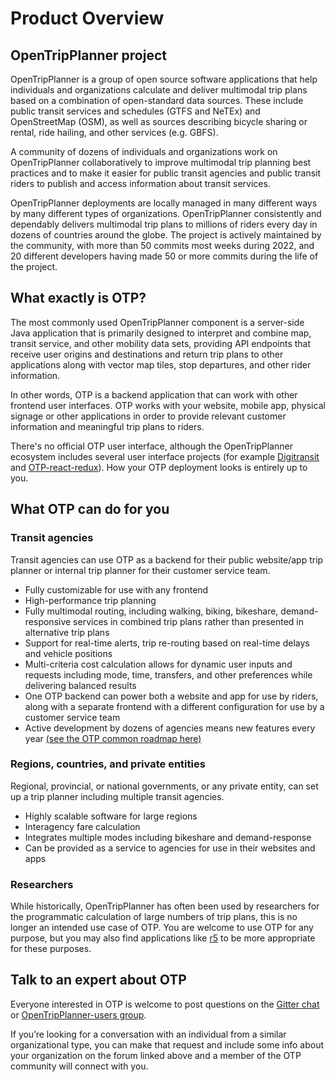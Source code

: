 # Product Overview

## OpenTripPlanner project

OpenTripPlanner is a group of open source software applications that help individuals and organizations 
calculate and deliver multimodal trip plans based on a combination of open-standard data sources.
These include public transit services and schedules (GTFS and NeTEx) and OpenStreetMap (OSM), as 
well as sources describing bicycle sharing or rental, ride hailing, and other services (e.g. GBFS).

A community of dozens of individuals and organizations work on OpenTripPlanner collaboratively to 
improve multimodal trip planning best practices and to make it easier for public transit agencies and 
public transit riders to publish and access information about transit services.

OpenTripPlanner deployments are locally managed in many different ways by many different types of organizations. 
OpenTripPlanner consistently and dependably delivers multimodal trip plans to millions of riders 
every day in dozens of countries around the globe. The project is actively maintained by the community, 
with more than 50 commits most weeks during 2022, and 20 different developers having made 50 or more 
commits during the life of the project.

## What exactly is OTP?

The most commonly used OpenTripPlanner component is a server-side Java application that is primarily 
designed to interpret and combine map, transit service, and other mobility data sets, providing API 
endpoints that receive user origins and destinations and return trip plans to other applications 
along with vector map tiles, stop departures, and other rider information.

In other words, OTP is a backend application that can work with other frontend user interfaces. OTP 
works with your website, mobile app, physical signage or other applications in order to provide 
relevant customer information and meaningful trip plans to riders.

There's no official OTP user interface, although the OpenTripPlanner ecosystem includes several user 
interface projects (for example [Digitransit](https://github.com/HSLdevcom/digitransit-ui) and 
[OTP-react-redux](https://github.com/opentripplanner/otp-react-redux)). 
How your OTP deployment looks is entirely up to you. 

## What OTP can do for you

### Transit agencies

Transit agencies can use OTP as a backend for their public website/app trip planner or internal trip planner 
for their customer service team.

- Fully customizable for use with any frontend
- High-performance trip planning
- Fully multimodal routing, including walking, biking, bikeshare, demand-responsive services in 
combined trip plans rather than presented in alternative trip plans
- Support for real-time alerts, trip re-routing based on real-time delays and vehicle positions
- Multi-criteria cost calculation allows for dynamic user inputs and requests including 
mode, time, transfers, and other preferences while delivering balanced results
- One OTP backend can power both a website and app for use by riders, along with a separate frontend 
with a different configuration for use by a customer service team
- Active development by dozens of agencies means new features every year [(see the OTP common roadmap here)](https://github.com/orgs/opentripplanner/projects/3)

### Regions, countries, and private entities

Regional, provincial, or national governments, or any private entity, can set up a trip planner including multiple transit agencies.

- Highly scalable software for large regions
- Interagency fare calculation
- Integrates multiple modes including bikeshare and demand-response
- Can be provided as a service to agencies for use in their websites and apps

### Researchers

While historically, OpenTripPlanner has often been used by researchers for the programmatic calculation 
of large numbers of trip plans, this is no longer an intended use case of OTP. You are welcome to use 
OTP for any purpose, but you may also find applications like [r5](https://github.com/conveyal/r5) to 
be more appropriate for these purposes.

## Talk to an expert about OTP

Everyone interested in OTP is welcome to post questions on the [Gitter chat](https://gitter.im/opentripplanner/OpenTripPlanner)
or [OpenTripPlanner-users group](https://groups.google.com/g/opentripplanner-users).

If you’re looking for a conversation with an individual from a similar organizational type, you can 
make that request and include some info about your organization on the forum linked above and a member 
of the OTP community will connect with you.